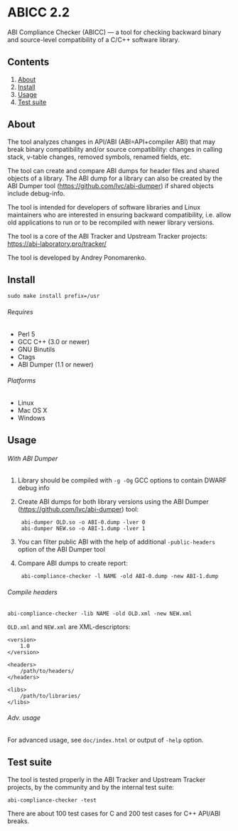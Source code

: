 ABICC 2.2
=========

ABI Compliance Checker (ABICC) — a tool for checking backward binary and source-level compatibility of a C/C++ software library.

Contents
--------

1. [ About      ](#about)
2. [ Install    ](#install)
3. [ Usage      ](#usage)
4. [ Test suite ](#test-suite)

About
-----

The tool analyzes changes in API/ABI (ABI=API+compiler ABI) that may break binary compatibility and/or source compatibility: changes in calling stack, v-table changes, removed symbols, renamed fields, etc.

The tool can create and compare ABI dumps for header files and shared objects of a library. The ABI dump for a library can also be created by the ABI Dumper tool (https://github.com/lvc/abi-dumper) if shared objects include debug-info.

The tool is intended for developers of software libraries and Linux maintainers who are interested in ensuring backward compatibility, i.e. allow old applications to run or to be recompiled with newer library versions.

The tool is a core of the ABI Tracker and Upstream Tracker projects: https://abi-laboratory.pro/tracker/

The tool is developed by Andrey Ponomarenko.

Install
-------

    sudo make install prefix=/usr

###### Requires

* Perl 5
* GCC C++ (3.0 or newer)
* GNU Binutils
* Ctags
* ABI Dumper (1.1 or newer)

###### Platforms

* Linux
* Mac OS X
* Windows

Usage
-----

###### With ABI Dumper

1. Library should be compiled with `-g -Og` GCC options to contain DWARF debug info

2. Create ABI dumps for both library versions using the ABI Dumper (https://github.com/lvc/abi-dumper) tool:

        abi-dumper OLD.so -o ABI-0.dump -lver 0
        abi-dumper NEW.so -o ABI-1.dump -lver 1

3. You can filter public ABI with the help of additional `-public-headers` option of the ABI Dumper tool

4. Compare ABI dumps to create report:

        abi-compliance-checker -l NAME -old ABI-0.dump -new ABI-1.dump

###### Compile headers

    abi-compliance-checker -lib NAME -old OLD.xml -new NEW.xml

`OLD.xml` and `NEW.xml` are XML-descriptors:

    <version>
        1.0
    </version>

    <headers>
        /path/to/headers/
    </headers>

    <libs>
        /path/to/libraries/
    </libs>

###### Adv. usage

For advanced usage, see `doc/index.html` or output of `-help` option.

Test suite
----------

The tool is tested properly in the ABI Tracker and Upstream Tracker projects, by the community and by the internal test suite:

    abi-compliance-checker -test

There are about 100 test cases for C and 200 test cases for C++ API/ABI breaks.
